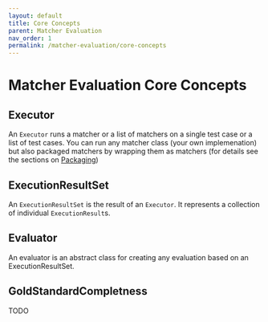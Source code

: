 ```yaml
---
layout: default
title: Core Concepts
parent: Matcher Evaluation
nav_order: 1
permalink: /matcher-evaluation/core-concepts
---
```


# Matcher Evaluation Core Concepts

## Executor
An `Executor` runs a matcher or a list of matchers on a single test case or a list of test cases.
You can run any matcher class (your own implemenation) but also packaged matchers by wrapping them as matchers (for details see the sections on [Packaging](https://dwslab.github.io/melt/matcher-packaging))

## ExecutionResultSet
An `ExecutionResultSet` is the result of an `Executor`. It represents a collection of individual `ExecutionResult`s.

##  Evaluator
An evaluator is an abstract class for creating any evaluation based on an ExecutionResultSet.

## GoldStandardCompletness
TODO